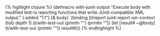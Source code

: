 {% highlight clojure %}
(defmacro with-junit-output
  "Execute body with modified test-is reporting functions that write
  JUnit-compatible XML output."
  {:added "1.1"}
  [& body]
  `(binding [t/report junit-report
             *var-context* (list)
             *depth* 1]
     (t/with-test-out
       (println "<?xml version=\"1.0\" encoding=\"UTF-8\"?>")
       (println "<testsuites>"))
     (let [result# ~@body]
       (t/with-test-out (println "</testsuites>"))
       result#)))
{% endhighlight %}
